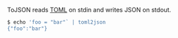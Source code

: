 ToJSON reads [TOML](https://github.com/toml-lang/toml) on stdin and writes JSON
on stdout.


```bash
$ echo 'foo = "bar"` | toml2json
{"foo":"bar"}
```
